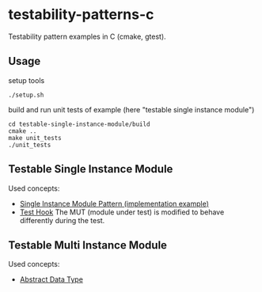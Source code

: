 # testability-patterns-c

Testability pattern examples in C (cmake, gtest).

## Usage

setup tools

    ./setup.sh

build and run unit tests of example (here "testable single instance module")

    cd testable-single-instance-module/build
    cmake ..
    make unit_tests
    ./unit_tests

## Testable Single Instance Module

Used concepts:

- [Single Instance Module Pattern (implementation example)](https://github.com/jwgrenning/tddec-code/blob/master/code/src/HomeAutomation/LightScheduler.c)
- [Test Hook](http://xunitpatterns.com/Test%20Hook.html)
  The MUT (module under test) is modified to behave differently during the test.

## Testable Multi Instance Module

Used concepts:
- [Abstract Data Type](http://www.edn.com/electronics-blogs/embedded-basics/4441661/5-simple-steps-to-create-an-abstract-data-type-in-C)
